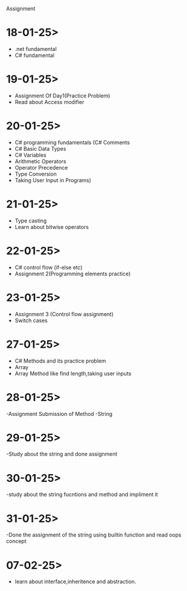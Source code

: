 Assignment

# 18-01-25>
  - .net fundamental
  - C# fundamental
# 19-01-25>
  - Assignment Of Day1(Practice Problem)
  - Read about Access modifier
# 20-01-25>
  - C# programming fundamentals (C# Comments
  - C# Basic Data Types
  - C# Variables
  - Arithmetic Operators
  - Operator Precedence
  - Type Conversion
  - Taking User Input in Programs)
# 21-01-25>
  - Type casting
  - Learn about bitwise operators 
# 22-01-25>
  - C# control flow (if-else etc)
  - Assignment 2(Programming elements practice)
# 23-01-25>
  - Assignment 3 (Control flow assignment)
  - Switch cases
# 27-01-25>
  - C# Methods and its practice problem
  - Array
  - Array Method like find length,taking user inputs
# 28-01-25>
  -Assignment Submission of Method
  -String
# 29-01-25>
  -Study about the string and done assignment
# 30-01-25>
  -study about the string fucntions and method and impliment it
# 31-01-25>
  -Done the assignment of the string using builtin function and read oops concept
# 07-02-25>
- learn about interface,inheritence and abstraction.
